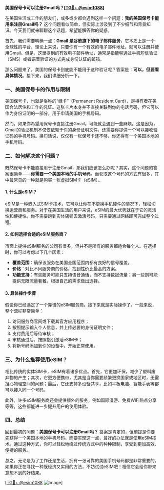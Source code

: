 **美国保号卡可以注册Gmail吗？[[TG💪+ @esim1088](https://t.me/s/esim1088)]**

在美国生活或工作的朋友们，或多或少都会遇到这样一个问题：**我的美国保号卡能用来注册Gmail吗？** 这个问题看似简单，但实际上涉及到了不少细节和背景知识。今天我们就来聊聊这个话题，希望能解答你的疑惑。

首先，我们需要明确一点：**Gmail 是谷歌旗下的电子邮件服务**，它本质上是一个全球性的平台，理论上来说，只要你有一个有效的电子邮件地址，就可以注册并使用Gmail。但是，这里提到的有效电子邮件地址，通常是指能够通过手机短信验证（SMS）或者语音验证的方式完成身份认证的邮箱。

那么问题来了，美国的保号卡到底能不能用于这种验证呢？答案是：**可以，但要看具体情况**。接下来，我们详细分析一下。

### 一、美国保号卡的作用与限制

美国保号卡，也就是俗称的“绿卡”（Permanent Resident Card），是持有者在美国合法居住和工作的凭证。这张卡片本身并不直接关联到你的电话号码，但它可以作为身份证明的一部分，用于申请美国的手机号码。

然而，如果你希望用保号卡直接注册Gmail，可能就会遇到一些麻烦。这是因为，Gmail的验证机制不仅仅依赖于你的身份证明文件，还需要你提供一个可以接收验证码的手机号码。换句话说，仅仅有一张保号卡还不够，你还得有一个美国本地的手机号码。

### 二、如何解决这个问题？

既然保号卡不能直接用于注册Gmail，那我们应该怎么办呢？其实，这个问题的答案很简单——**你需要一个美国本地的手机号码**。而获取这个号码的方式有很多，其中最常见的一种就是购买一张虚拟SIM卡（eSIM）。

#### 1. 什么是eSIM？

eSIM是一种嵌入式SIM卡技术，它可以让你在不更换手机硬件的情况下，轻松切换运营商和服务。对于在美国生活的用户来说，eSIM的最大优势就在于它的灵活性和便捷性。你不需要跑到实体店铺去激活号码，只需要通过网络即可完成整个过程。

#### 2. 如何选择合适的eSIM服务商？

市面上提供eSIM服务的公司有很多，但并不是所有的服务都适合每个人。在选择时，你可以考虑以下几个因素：

- **覆盖范围**：确保该服务在美国全国范围内都有良好的信号覆盖。
- **价格**：对比不同服务商的价格，找到性价比最高的方案。
- **功能支持**：有些服务可能只支持语音通话，而不支持数据流量；另一些则可能提供无限流量套餐。根据自己的需求做出选择。

#### 3. 具体操作步骤

假设你已经选定了一个靠谱的eSIM服务商，接下来就是实际操作了。一般来说，整个流程非常简单：

1. 访问服务商官网或下载其官方应用程序；
2. 按照提示输入个人信息，并上传必要的身份证明文件；
3. 支付费用后等待审核；
4. 审核通过后，按照指引激活eSIM卡；
5. 将新号码添加到你的设备中，开始正常使用。

### 三、为什么推荐使用eSIM？

相比传统的实体SIM卡，eSIM有着诸多优点。首先，它更加环保，减少了塑料废弃物的产生；其次，它更方便携带，尤其是当你需要频繁更换国家或地区时，无需担心物理空间的问题；最后，它还支持多设备共享，比如平板电脑、智能手表等都可以接入同一个号码。

此外，许多eSIM服务商还会提供额外的服务，例如国际漫游、免费WiFi热点分享等等，这些都能进一步提升用户的使用体验。

### 四、总结

回到最初的问题：**美国保号卡可以注册Gmail吗？** 答案是肯定的，但前提是你要先获得一个美国本地的手机号码。而要实现这一点，最好的办法就是使用eSIM技术。通过这种方式，你可以轻松地绕过传统方式中的种种限制，享受到更加高效、便捷的服务。

总之，无论是为了工作还是生活，拥有一张可靠的美国手机号码都是非常重要的。如果你正在寻找一种既经济又实用的方法，不妨试试eSIM吧！相信它会给你带来意想不到的好结果。

[[TG💪+ @esim1088](https://t.me/s/esim1088) ![Image](https://i.postimg.cc/4NQfJmqS/Snipaste-2025-05-13-00-14-12.png)]